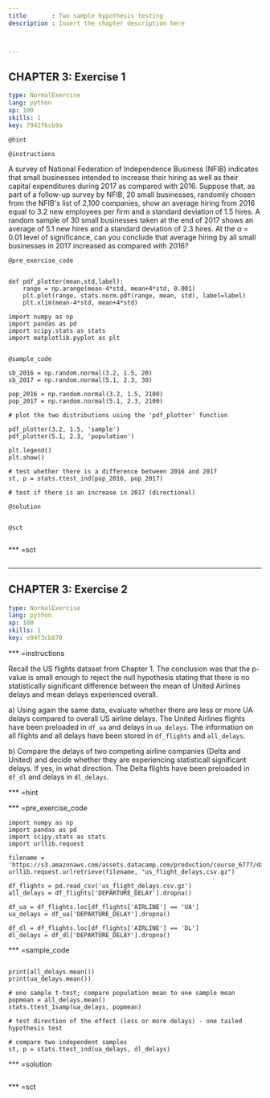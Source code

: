 ```yaml
---
title       : Two sample hypothesis testing
description : Insert the chapter description here



--- 
```

## CHAPTER 3: Exercise 1

```yaml
type: NormalExercise
lang: python
xp: 100
skills: 1
key: 7942f6cb9a
```

`@hint`

`@instructions`

A survey of National Federation of Independence Business (NFIB) indicates that small businesses intended to increase their hiring as well as their capital expenditures during 2017 as compared with 2016. Suppose that, as part of a follow-up survey by NFIB, 20 small businesses, randomly chosen from the NFIB's list of 2,100 companies, show an average hiring from 2016 equal to 3.2 new employees per firm and a standard deviation of 1.5 hires. A random sample of 30 small businesses taken at the end of 2017 shows an average of 5.1 new hires and a standard deviation of 2.3 hires. At the $\alpha$ = 0.01 level of significance, can you conclude that average hiring by all small businesses in 2017 increased as compared with 2016?


`@pre_exercise_code`
```{python}

def pdf_plotter(mean,std,label):
    range = np.arange(mean-4*std, mean+4*std, 0.001)
    plt.plot(range, stats.norm.pdf(range, mean, std), label=label)
    plt.xlim(mean-4*std, mean+4*std)
    
import numpy as np
import pandas as pd
import scipy.stats as stats
import matplotlib.pyplot as plt
    
```

`@sample_code`
```{python}
sb_2016 = np.random.normal(3.2, 1.5, 20)
sb_2017 = np.random.normal(5.1, 2.3, 30)

pop_2016 = np.random.normal(3.2, 1.5, 2100)
pop_2017 = np.random.normal(5.1, 2.3, 2100)

# plot the two distributions using the 'pdf_plotter' function

pdf_plotter(3.2, 1.5, 'sample')
pdf_plotter(5.1, 2.3, 'population')

plt.legend()
plt.show()

# test whether there is a difference between 2016 and 2017
st, p = stats.ttest_ind(pop_2016, pop_2017)

# test if there is an increase in 2017 (directional)
```

`@solution`
```{python}

```

`@sct`
```{python}

```


*** =sct
```{python}

```
---
## CHAPTER 3: Exercise 2

```yaml
type: NormalExercise
lang: python
xp: 100
skills: 1
key: e94f3cb870
```

*** =instructions

Recall the US flights dataset from Chapter 1. The conclusion was that the p-value is small enough to reject the null hypothesis stating that there is no statistically significant difference between the mean of United Airlines delays and mean delays experienced overall. 

a) Using again the same data, evaluate whether there are less or more UA delays compared to overall US airline delays. The United Airlines flights have been preloaded in `df_ua` and delays in `ua_delays`. The information on all flights and all delays have been stored in `df_flights` and `all_delays`.

b) Compare the delays of two competing airline companies (Delta and United) and decide whether they are experiencing statisticall significant delays. If yes, in what direction. The Delta flights have been preloaded in `df_dl` and delays in `dl_delays`.


*** =hint

*** =pre_exercise_code
```{python}
import numpy as np
import pandas as pd
import scipy.stats as stats
import urllib.request

filename = 'https://s3.amazonaws.com/assets.datacamp.com/production/course_6777/datasets/us_flight_delays.csv.gz.csv'
urllib.request.urlretrieve(filename, "us_flight_delays.csv.gz")

df_flights = pd.read_csv('us_flight_delays.csv.gz')
all_delays = df_flights['DEPARTURE_DELAY'].dropna()

df_ua = df_flights.loc[df_flights['AIRLINE'] == 'UA']
ua_delays = df_ua['DEPARTURE_DELAY'].dropna()

df_dl = df_flights.loc[df_flights['AIRLINE'] == 'DL']
dl_delays = df_dl['DEPARTURE_DELAY'].dropna()

```

*** =sample_code
```{python}

print(all_delays.mean())
print(ua_delays.mean())

# one sample t-test; compare population mean to one sample mean
popmean = all_delays.mean()
stats.ttest_1samp(ua_delays, popmean) 

# test direction of the effect (less or more delays) - one tailed hypothesis test

# compare two independent samples 
st, p = stats.ttest_ind(ua_delays, dl_delays) 

```

*** =solution
```{python}

```

*** =sct
```{python}

```